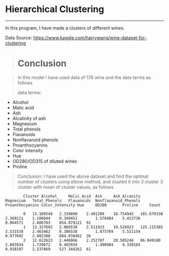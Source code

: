 # Hierarchical Clustering
<hr>

In this program, I have made a clusters of different wines.
<br>

Data Source: https://www.kaggle.com/harrywang/wine-dataset-for-clustering

> # Conclusion

> In this model I have used data of 178 wine and the data terms as follows

> data terms:
* Alcohol
* Malic acid
* Ash
* Alcalinity of ash
* Magnesium
* Total phenols
* Flavanoids
* Nonflavanoid phenols
* Proanthocyanins
* Color intensity
* Hue
* OD280/OD315 of diluted wines
* Proline

> Conclusion:
I have used the above dataset and find the optimal number of clusters using elbow method, and clusted it into 3 cluster
3 cluster with mean of cluster values, as follows

			Cluster	Alcohol		Malic_Acid	Ash		Ash_Alcanity	Magnesium	Total_Phenols	Flavanoids	Nonflavanoid_Phenols	Proanthocyanins	Color_Intensity	Hue		OD280		Proline 	Count
																	
			0	13.160549	2.339890	2.401209	18.754945	101.670330	2.369121	2.106044	0.349451		1.576484	5.413736	0.964571	2.606703	854.879121	91
			1	13.327692	2.066538	2.511923	19.526923	125.115385	2.531538	2.463462	0.306538		1.875769	5.521154	0.977692	2.802308	884.038462	26
			2	12.622623	2.446066	2.252787	20.585246	86.049180	2.083934	1.729672	0.403934		1.490984	4.330164	0.938197	2.537869	527.344262	61